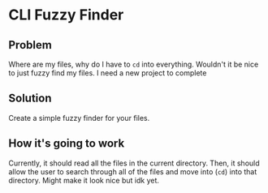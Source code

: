# CLI Fuzzy Finder

## Problem

Where are my files, why do I have to ```cd``` into everything. Wouldn't it be nice to just fuzzy find my files. I need a
new project to complete

## Solution

Create a simple fuzzy finder for your files.

## How it's going to work

Currently, it should read all the files in the current directory. Then, it should allow the user to search through all
of the files and move into (```cd```) into that directory. Might make it look nice but idk yet.
